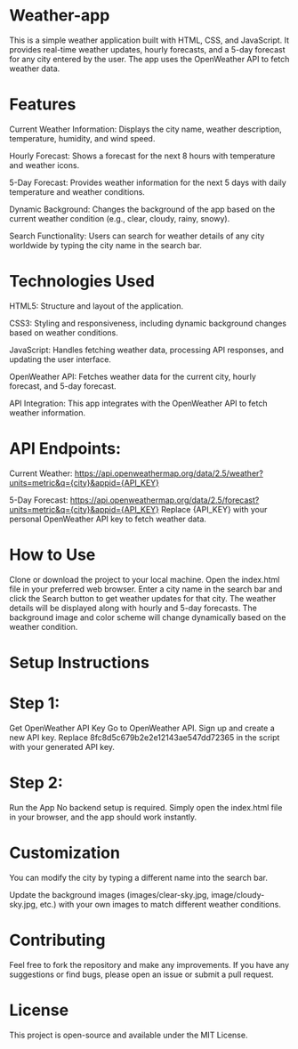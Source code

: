 
# Weather-app

This is a simple weather application built with HTML, CSS, and JavaScript. It provides real-time weather updates, hourly forecasts, and a 5-day forecast for any city entered by the user. The app uses the OpenWeather API to fetch weather data.

# Features

Current Weather Information: Displays the city name, weather description, temperature, humidity, and wind speed.

Hourly Forecast: Shows a forecast for the next 8 hours with temperature and weather icons.

5-Day Forecast: Provides weather information for the next 5 days with daily temperature and weather conditions.

Dynamic Background: Changes the background of the app based on the current weather condition (e.g., clear, cloudy, rainy, snowy).

Search Functionality: Users can search for weather details of any city worldwide by typing the city name in the search bar.

# Technologies Used
HTML5: Structure and layout of the application.

CSS3: Styling and responsiveness, including dynamic background changes based on weather conditions.

JavaScript: Handles fetching weather data, processing API responses, and updating the user interface.

OpenWeather API: Fetches weather data for the current city, hourly forecast, and 5-day forecast.

API Integration: This app integrates with the OpenWeather API to fetch weather information.

# API Endpoints:

Current Weather: https://api.openweathermap.org/data/2.5/weather?units=metric&q={city}&appid={API_KEY}

5-Day Forecast: https://api.openweathermap.org/data/2.5/forecast?units=metric&q={city}&appid={API_KEY}
Replace {API_KEY} with your personal OpenWeather API key to fetch weather data.

# How to Use

Clone or download the project to your local machine.
Open the index.html file in your preferred web browser.
Enter a city name in the search bar and click the Search button to get weather updates for that city.
The weather details will be displayed along with hourly and 5-day forecasts.
The background image and color scheme will change dynamically based on the weather condition.

# Setup Instructions

# Step 1: 
Get OpenWeather API Key
Go to OpenWeather API.
Sign up and create a new API key.
Replace 8fc8d5c679b2e2e12143ae547dd72365 in the script with your generated API key.

# Step 2: 
Run the App
No backend setup is required. Simply open the index.html file in your browser, and the app should work instantly.

# Customization
You can modify the city by typing a different name into the search bar.

Update the background images (images/clear-sky.jpg, image/cloudy-sky.jpg, etc.) with your own images to match different weather conditions.

# Contributing

Feel free to fork the repository and make any improvements. If you have any suggestions or find bugs, please open an issue or submit a pull request.

# License

This project is open-source and available under the MIT License.

